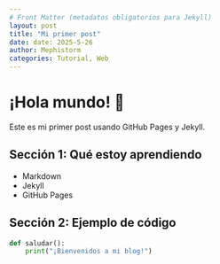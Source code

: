 ```yaml
---
# Front Matter (metadatos obligatorios para Jekyll)
layout: post
title: "Mi primer post"
date: date: 2025-5-26
author: Mephistorm
categories: Tutorial, Web
---
```


# ¡Hola mundo! 👋

Este es mi primer post usando GitHub Pages y Jekyll.

## Sección 1: Qué estoy aprendiendo
- Markdown
- Jekyll
- GitHub Pages

## Sección 2: Ejemplo de código
```python
def saludar():
    print("¡Bienvenidos a mi blog!")
